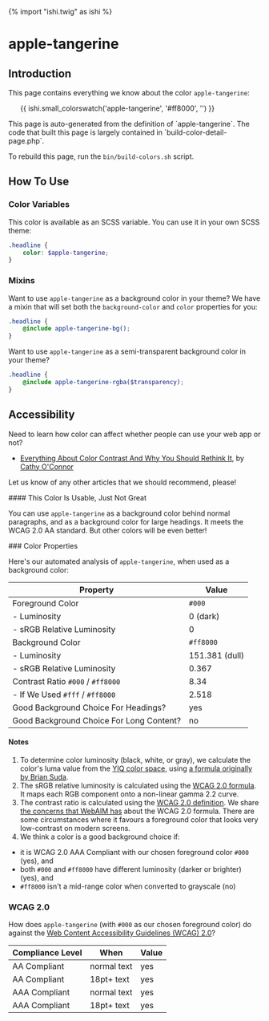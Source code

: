 {% import "ishi.twig" as ishi %}
# apple-tangerine

## Introduction

This page contains everything we know about the color `apple-tangerine`:

<div class="grid">
    <div class="cell">
        <div class="swatch">
            <ul>
                {{ ishi.small_colorswatch('apple-tangerine', '#ff8000', '') }}
            </ul>
        </div>
    </div>
</div>

<div class="callout attention" markdown="1">
This page is auto-generated from the definition of `apple-tangerine`. The code that built this page is largely contained in `build-color-detail-page.php`.

To rebuild this page, run the `bin/build-colors.sh` script.
</div>

## How To Use

### Color Variables

This color is available as an SCSS variable. You can use it in your own SCSS theme:

```scss
.headline {
    color: $apple-tangerine;
}
```

### Mixins

Want to use `apple-tangerine` as a background color in your theme? We have a mixin that will set both the `background-color` and `color` properties for you:

```scss
.headline {
    @include apple-tangerine-bg();
}
```

Want to use `apple-tangerine` as a semi-transparent background color in your theme?

```scss
.headline {
    @include apple-tangerine-rgba($transparency);
}
```

## Accessibility

Need to learn how color can affect whether people can use your web app or not?

* [Everything About Color Contrast And Why You Should Rethink It](https://www.smashingmagazine.com/2014/10/color-contrast-tips-and-tools-for-accessibility/), by [Cathy O'Connor](http://www.twitter.com/cagocon)

Let us know of any other articles that we should recommend, please!
<div class="callout warning" markdown="1">
#### This Color Is Usable, Just Not Great

You can use `apple-tangerine` as a background color behind normal paragraphs, and as a background color for large headings. It meets the WCAG 2.0 AA standard. But other colors will be even better!
</div>
### Color Properties

Here's our automated analysis of `apple-tangerine`, when used as a background color:

Property | Value
---------|------
Foreground Color | `#000`
- Luminosity | 0 (dark)
- sRGB Relative Luminosity | 0
Background Color | `#ff8000`
- Luminosity | 151.381 (dull)
- sRGB Relative Luminosity | 0.367
Contrast Ratio `#000` / `#ff8000` | 8.34
- If We Used `#fff` / `#ff8000` | 2.518
Good Background Choice For Headings? | yes
Good Background Choice For Long Content? | no

#### Notes

1. To determine color luminosity (black, white, or gray), we calculate the color's luma value from the [YIQ color space](https://en.wikipedia.org/wiki/YIQ), using [a formula originally by Brian Suda](https://24ways.org/2010/calculating-color-contrast/).
1. The sRGB relative luminosity is calculated using the [WCAG 2.0 formula](https://www.w3.org/TR/WCAG20/#relativeluminancedef). It maps each RGB component onto a non-linear gamma 2.2 curve.
1. The contrast ratio is calculated using the [WCAG 2.0 definition](https://www.w3.org/TR/2008/REC-WCAG20-20081211/#contrast-ratiodef). We share [the concerns that WebAIM has](http://webaim.org/blog/wcag-2-1-feedback/) about the WCAG 2.0 formula. There are some circumstances where it favours a foreground color that looks very low-contrast on modern screens.
1. We think a color is a good background choice if:
  - it is WCAG 2.0 AAA Compliant with our chosen foreground color `#000` (yes), and
  - both `#000` and `#ff8000` have different luminosity (darker or brighter) (yes), and
  - `#ff8000` isn't a mid-range color when converted to grayscale (no)

### WCAG 2.0

How does `apple-tangerine` (with `#000` as our chosen foreground color) do against the [Web Content Accessibility Guidelines (WCAG) 2.0](https://www.w3.org/TR/WCAG20/)?

Compliance Level | When | Value
-----------------|------|------
AA Compliant | normal text | yes
AA Compliant | 18pt+ text | yes
AAA Compliant | normal text | yes
AAA Compliant | 18pt+ text | yes